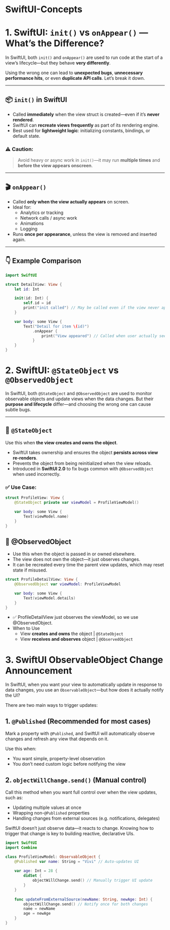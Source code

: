 # SwiftUI-Concepts

# 1. SwiftUI: `init()` vs `onAppear()` — What’s the Difference?

In SwiftUI, both `init()` and `onAppear()` are used to run code at the start of a view’s lifecycle—but they behave **very differently**.

Using the wrong one can lead to **unexpected bugs**, **unnecessary performance hits**, or even **duplicate API calls**. Let’s break it down.

---

## 📦 `init()` in SwiftUI

- Called **immediately** when the view struct is created—even if it’s **never rendered**.
- SwiftUI can **recreate views frequently** as part of its rendering engine.
- Best used for **lightweight logic**: initializing constants, bindings, or default state.

### ⚠️ Caution:
> Avoid heavy or async work in `init()`—it may run **multiple times** and **before the view appears onscreen**.

---

## 🎬 `onAppear()`

- Called **only when the view actually appears** on screen.
- Ideal for:
  - Analytics or tracking
  - Network calls / async work
  - Animations
  - Logging
- Runs **once per appearance**, unless the view is removed and inserted again.

---

## 👇 Example Comparison

```swift
import SwiftUI

struct DetailView: View {
    let id: Int

    init(id: Int) {
        self.id = id
        print("init called") // May be called even if the view never appears
    }

    var body: some View {
        Text("Detail for item \(id)")
            .onAppear {
                print("View appeared") // Called when user actually sees the view
            }
    }
}

```

# 2. SwiftUI: `@StateObject` vs `@ObservedObject`

In SwiftUI, both `@StateObject` and `@ObservedObject` are used to monitor observable objects and update views when the data changes. But their **purpose and lifecycle** differ—and choosing the wrong one can cause subtle bugs.

---

## 🧱 `@StateObject`

Use this when **the view creates and owns the object**.

- SwiftUI takes ownership and ensures the object **persists across view re-renders**.
- Prevents the object from being reinitialized when the view reloads.
- Introduced in **SwiftUI 2.0** to fix bugs common with `@ObservedObject` when used incorrectly.

### ✅ Use Case:
```swift
struct ProfileView: View {
    @StateObject private var viewModel = ProfileViewModel()

    var body: some View {
        Text(viewModel.name)
    }
}
```

## 📨 @ObservedObject
- Use this when the object is passed in or owned elsewhere.
- The view does not own the object—it just observes changes.
- It can be recreated every time the parent view updates, which may reset state if misused.
```swift
struct ProfileDetailView: View {
    @ObservedObject var viewModel: ProfileViewModel

    var body: some View {
        Text(viewModel.details)
    }
}
```
- ✅ ProfileDetailView just observes the viewModel, so we use @ObservedObject.
- When to Use 
  - View **creates and owns** the object  | `@StateObject`    
  - View **receives and observes** object | `@ObservedObject` 

# 3. SwiftUI ObservableObject Change Announcement

In SwiftUI, when you want your view to automatically update in response to data changes, you use an `ObservableObject`—but how does it actually notify the UI?

There are two main ways to trigger updates:

## 1. `@Published` (Recommended for most cases)

Mark a property with `@Published`, and SwiftUI will automatically observe changes and refresh any view that depends on it.

Use this when:

- You want simple, property-level observation
- You don’t need custom logic before notifying the view

## 2. `objectWillChange.send()` (Manual control)

Call this method when you want full control over when the view updates, such as:

- Updating multiple values at once
- Wrapping non-`@Published` properties
- Handling changes from external sources (e.g. notifications, delegates)

SwiftUI doesn’t just observe data—it reacts to change. Knowing how to trigger that change is key to building reactive, declarative UIs.
```swift
import SwiftUI
import Combine

class ProfileViewModel: ObservableObject {
    @Published var name: String = "Vivi" // Auto-updates UI
    
    var age: Int = 28 {
        didSet {
            objectWillChange.send() // Manually trigger UI update
        }
    }
    
    func updateFromExternalSource(newName: String, newAge: Int) {
        objectWillChange.send() // Notify once for both changes
        name = newName
        age = newAge
    }
}
```
